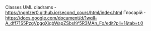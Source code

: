 Classes UML diadrams - https://ngnlzer0.github.io/second_cours/html/index.html
Глосарій - https://docs.google.com/document/d/1wqIl-A_dff71S5PzgVpggXiqbWapZSbshY5R3MAn_Fo/edit?pli=1&tab=t.0

